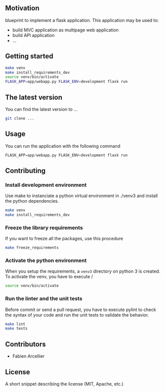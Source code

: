 ## Motivation

blueprint to implement a flask application. This application may be used to:

* build MVC application as multipage web application
* build API application
* ...

## Getting started

```bash
make venv
make install_requirements_dev
source venv/bin/activate
FLASK_APP=app/webapp.py FLASK_ENV=development flask run
```

## The latest version

You can find the latest version to ...

```bash
git clone ...
```

## Usage

You can run the application with the following command

```python
FLASK_APP=app/webapp.py FLASK_ENV=development flask run
```

## Contributing

### Install development environment

Use make to instanciate a python virtual environment in ./venv3 and install the
python dependencies.

```bash
make venv
make install_requirements_dev
```

### Freeze the library requirements

If you want to freeze all the packages, use
this procedure

```bash
make freeze_requirements
```

### Activate the python environment

When you setup the requirements, a `venv3` directory on python 3 is created.
To activate the venv, you have to execute /

```bash
source venv/bin/activate
```

### Run the linter and the unit tests

Before commit or send a pull request, you have to execute pylint to check the syntax
of your code and run the unit tests to validate the behavior.

```bash
make lint
make tests
```

## Contributors

* Fabien Arcellier

## License

A short snippet describing the license (MIT, Apache, etc.)
